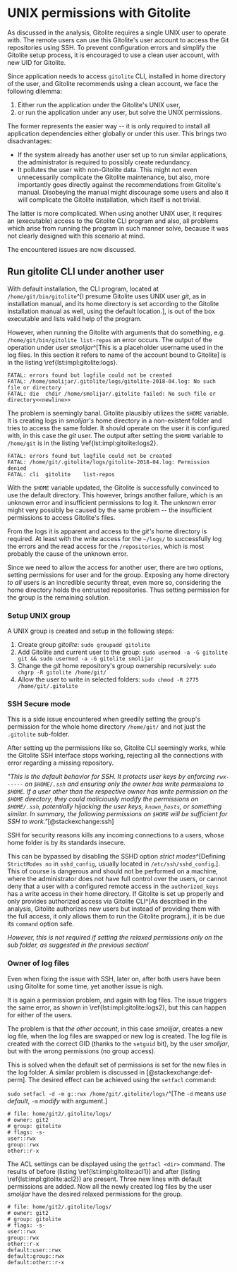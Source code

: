 # UNIX permissions with Gitolite

As discussed in the analysis, Gitolite requires a single UNIX user to operate with.
The remote users can use this Gitolite's user account to access the Git repositories using SSH.
To prevent configuration errors and simplify the Gitolite setup process, it is encouraged to use a clean user account, with new UID for Gitolite.

Since application needs to access `gitolite` CLI, installed in home directory of the user, and Gitolite recommends using a clean account, we face the following dilemma:

1. Either run the application under the Gitolite's UNIX user,
2. or run the application under any user, but solve the UNIX permissions.

The former represents the easier way -- it is only required to install all application dependencies either globally or under this user. This brings two disadvantages:

- If the system already has another user set up to run similar applications, the administrator is required to possibly create redundancy.
- It pollutes the user with non-Gitolite data.
This might not even unnecessarily complicate the Gitolite maintenance, but also, more importantly goes directly against the recommendations from Gitolite's manual.
Disobeying the manual might discourage some users and also it will complicate the Gitolite installation, which itself is not trivial.

The latter is more complicated.
When using another UNIX user, it requires an (executable) access to the Gitolite CLI program and also, all problems which arise from running the program in such manner solve, because it was not clearly designed with this scenario at mind.

The encountered issues are now discussed.

## Run gitolite CLI under another user

With default installation, the CLI program, located at `/home/git/bin/gitolite`^[I presume Gitolite uses UNIX user *git*, as in installation manual, and its home directory is set according to the Gitolite installation manual as well, using the default location.], is out of the box executable and lists valid help of the program.

However, when running the Gitolite with arguments that do something, e.g. `/home/git/bin/gitolite list-repos` an error occurs.
The output of the operation under user _smolijar_^[This is a placeholder username used in the log files. In this section it refers to name of the account bound to Gitolite] is in the listing \ref{lst:impl:gitolite:logs}.

```{language=make caption="Implementation: Gitolite log error 1" label="lst:impl:gitolite:logs"}
FATAL: errors found but logfile could not be created
FATAL: /home/smolijar/.gitolite/logs/gitolite-2018-04.log: No such file or directory
FATAL: die	chdir /home/smolijar/.gitolite failed: No such file or directory<<newline>>
```

The problem is seemingly banal.
Gitolite plausibly utilizes the `$HOME` variable.
It is creating logs in *smolijar's* home directory in a non-existent folder and tries to access the same folder.
It should operate on the user it is configured with, in this case the _git_ user.
The output after setting the `$HOME` variable to `/home/git` is in the listing \ref{lst:impl:gitolite:logs2}.

```{language=make caption="Implementation: Gitolite log error 2" label="lst:impl:gitolite:logs2"}
FATAL: errors found but logfile could not be created
FATAL: /home/git/.gitolite/logs/gitolite-2018-04.log: Permission denied
FATAL: cli	gitolite	list-repos
```

With the `$HOME` variable updated, the Gitolite is successfully convinced to use the default directory.
This however, brings another failure, which is an unknown error and insufficient permissions to log it.
The unknown error might very possibly be caused by the same problem -- the insufficient permissions to access Gitolite's files.

From the logs it is apparent and access to the _git's_ home directory is required.
At least with the write access for the `~/logs/` to successfully log the errors and the read access for the `/repositories`, which is most probably the cause of the unknown error.

Since we need to allow the access for another user, there are two options, setting permissions for user and for the group.
Exposing any home directory _to all_ users is an incredible security threat, even more so, considering the home directory holds the entrusted repositories.
Thus setting permission for the group is the remaining solution.

### Setup UNIX group

A UNIX group is created and setup in the following steps:

1. Create group _gitolite_: `sudo groupadd gitolite`
2. Add Gitolite and current user to the group: `sudo usermod -a -G gitolite git && sudo usermod -a -G gitolite smolijar`
3. Change the _git_ home repository's group ownership recursively: `sudo chgrp -R gitolite /home/git/`
4. Allow the user to write in selected folders: `sudo chmod -R 2775 /home/git/.gitolite`

### SSH Secure mode

This is a side issue encountered when greedily setting the group's permission for the whole home directory `/home/git/` and not just the `.gitolite` sub-folder.

After setting up the permissions like so, Gitolite CLI seemingly works, while the Gitolite SSH interface stops working, rejecting all the connections with error regarding a missing repository.

_"This is the default behavior for SSH. It protects user keys by enforcing `rwx------` on `$HOME/.ssh` and ensuring only the owner has write permissions to `$HOME`. If a user other than the respective owner has write permission on the `$HOME` directory, they could maliciously modify the permissions on `$HOME/.ssh`, potentially hijacking the user keys, `known_hosts`, or something similar. In summary, the following permissions on `$HOME` will be sufficient for SSH to work."_[@stackexchange:ssh]

SSH for security reasons kills any incoming connections to a users, whose home folder is by its standards insecure.

This can be bypassed by disabling the SSHD option _strict modes_^[Defining `StrictModes no` in `sshd_config`, usually located in `/etc/ssh/sshd_config`.].
This of course is dangerous and should not be performed on a machine, where the administrator does not have full control over the users, or cannot deny that a user with a configured remote access in the `authorized_keys` has a write access in their home directory.
If Gitolite is set up properly and only provides authorized access via Gitolite CLI^[As described in the analysis, Gitolite authorizes new users but instead of providing them with the full access, it only allows them to run the Gitolite program.], it is be due its `command` option safe.

*However, this is not required if setting the relaxed permissions only on the sub folder, as suggested in the previous section!*

### Owner of log files

Even when fixing the issue with SSH, later on, after both users have been using Gitolite for some time, yet another issue is nigh.

It is again a permission problem, and again with log files.
The issue triggers the same error, as shown in \ref{lst:impl:gitolite:logs2}, but this can happen for either of the users.

The problem is that _the other account_, in this case _smolijar_, creates a new log file, when the log files are swapped or new log is created.
The log file is created with the correct GID (thanks to the `setguid` bit), by the user _smolijar_, but with the wrong permissions (no group access).

This is solved when the default set of permissions is set for the new files in the log folder.
A similar problem is discussed in [@stackexchange:def-perm].
The desired effect can be achieved using the `setfacl` command:

`sudo setfacl -d -m g::rwx /home/git/.gitolite/logs/`^[The `-d` means _use default_, `-m` _modify_ with argument.]


```{language=bash caption="Implementation: Gitolite default ACL before" label="lst:impl:gitolite:acl1"}
# file: home/git2/.gitolite/logs/
# owner: git2
# group: gitolite
# flags: -s-
user::rwx
group::rwx
other::r-x
```

The ACL settings can be displayed using the `getfacl <dir>` command.
The results of before (listing \ref{lst:impl:gitolite:acl1}) and after (listing \ref{lst:impl:gitolite:acl2}) are present.
Three new lines with default permissions are added.
Now all the newly created log files by the user _smolijar_ have the desired relaxed permissions for the group.

```{language=bash caption="Implementation: Gitolite default ACL after" label="lst:impl:gitolite:acl2"}
# file: home/git2/.gitolite/logs/
# owner: git2
# group: gitolite
# flags: -s-
user::rwx
group::rwx
other::r-x
default:user::rwx
default:group::rwx
default:other::r-x
```
